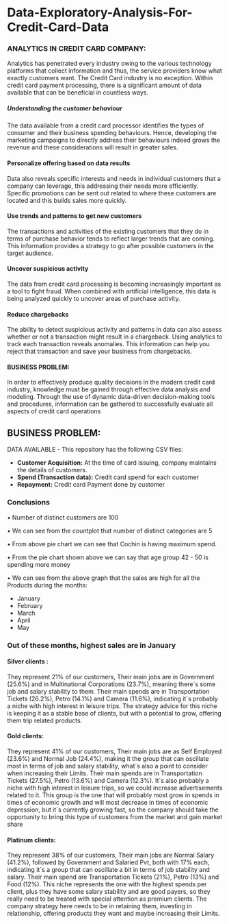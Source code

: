# Data-Exploratory-Analysis-For-Credit-Card-Data

### ANALYTICS IN CREDIT CARD COMPANY:
Analytics has penetrated every industry owing to the various technology platforms that collect information and thus, the service providers know what exactly customers want. The Credit Card industry is no exception. Within credit card payment processing, there is a significant amount of data available that can be beneficial in countless ways.

##### Understanding the customer behaviour
The data available from a credit card processor identifies the types of consumer and their business spending behaviours. Hence, developing the marketing campaigns to directly address their behaviours indeed grows the revenue and these considerations will result in greater sales.

#### Personalize offering based on data results
Data also reveals specific interests and needs in individual customers that a company can leverage, this addressing their needs more efficiently. Specific promotions can be sent out related to where these customers are located and this builds sales more quickly.

#### Use trends and patterns to get new customers
The transactions and activities of the existing customers that they do in terms of purchase behavior tends to reflect larger trends that are coming. This information provides a strategy to go after possible customers in the target audience.

#### Uncover suspicious activity
The data from credit card processing is becoming increasingly important as a tool to fight fraud. When combined with artificial intelligence, this data is being analyzed quickly to uncover areas of purchase activity.

#### Reduce chargebacks
The ability to detect suspicious activity and patterns in data can also assess whether or not a transaction might result in a chargeback. Using analytics to track each transaction reveals anomalies. This information can help you reject that transaction and save your business from chargebacks.

#### BUSINESS PROBLEM:
In order to effectively produce quality decisions in the modern credit card industry, knowledge must be gained through effective data analysis and modeling. Through the use of dynamic data-driven decision-making tools and procedures, information can be gathered to successfully evaluate all aspects of credit card operations

## BUSINESS PROBLEM:   

DATA AVAILABLE - This repository has the following CSV files:

- **Customer Acquisition:** At the time of card issuing, company maintains the details of customers.
- **Spend (Transaction data):** Credit card spend for each customer
- **Repayment:** Credit card Payment done by customer
 
 ### Conclusions
•	Number of distinct customers are 100

•	We can see from the countplot that number of distinct categories are 5

•	From above pie chart we can see that Cochin is having maximum spend.

•	From the pie chart shown above we can say that age group 42 - 50 is spending more money

•	We can see from the above graph that the sales are high for all the Products during the months:

- 	January
- 	February
-  March
-  April
-  May

### Out of these months, highest sales are in January

#### Silver clients :
They represent 21% of our customers, Their main jobs are in Government (25.6%) and in Multinational Corporations (23.7%), meaning there´s some job and salary stability to them. Their main spends are in Transportation Tickets (26.2%), Petro (14.1%) and Camera (11.6%), indicating it´s probably a niche with high interest in leisure trips. The strategy advice for this niche is keeping it as a stable base of clients, but with a potential to grow, offering them trip related products.

#### Gold clients:
They represent 41% of our customers, Their main jobs are as Self Employed (23.6%) and Normal Job (24.4%), making it the group that can oscillate most in terms of job and salary stability, what´s also a point to consider when increasing their Limits. Their main spends are in Transportation Tickets (27.5%), Petro (13.6%) and Camera (12.3%). It´s also probably a niche with high interest in leisure trips, so we could increase advertisements related to it. This group is the one that will probably most grow in spends in times of economic growth and will most decrease in times of economic depression, but it´s currently growing fast, so the company should take the opportunity to bring this type of customers from the market and gain market share

#### Platinum clients:
They represent 38% of our customers, Their main jobs are Normal Salary (41.2%), followed by Government and Salaried Pvt, both with 17% each, indicating it´s a group that can oscillate a bit in terms of job stability and salary. Their main spend are Transportation Tickets (21%), Petro (13%) and Food (12%). This niche represents the one with the highest spends per client, plus they have some salary stability and are good payers, so they really need to be treated with special attention as premium clients. The company strategy here needs to be in retaining them, investing in relationship, offering products they want and maybe increasing their Limits.
